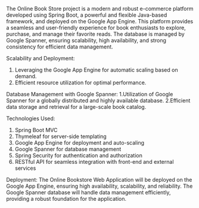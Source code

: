 The Online Book Store project is a modern and robust e-commerce platform developed using Spring Boot, a powerful and flexible Java-based framework, and deployed on the Google App Engine. This platform provides a seamless and user-friendly experience for book enthusiasts to explore, purchase, and manage their favorite reads. The database is managed by Google Spanner, ensuring scalability, high availability, and strong consistency for efficient data management.

Scalability and Deployment:
1. Leveraging the Google App Engine for automatic scaling based on demand.
2. Efficient resource utilization for optimal performance.

Database Management with Google Spanner:
1.Utilization of Google Spanner for a globally distributed and highly available database.
2.Efficient data storage and retrieval for a large-scale book catalog.

Technologies Used:
1. Spring Boot MVC
2. Thymeleaf for server-side templating
3. Google App Engine for deployment and auto-scaling
4. Google Spanner for database management
5. Spring Security for authentication and authorization
6. RESTful API for seamless integration with front-end and external services

Deployment:
The Online Bookstore Web Application will be deployed on the Google App Engine, ensuring high availability, scalability, and reliability. The Google Spanner database will handle data management efficiently, providing a robust foundation for the application.
